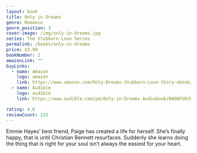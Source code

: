 ```yaml
---
layout: book
title: Only in Dreams
genre: Romance
genre_position: 3
cover-image: /img/only-in-dreams.jpg
series: The Stubborn Love Series
permalink: /books/only-in-dreams
price: $3.99
bookNumber: 2
amazonLink: ""
buyLinks:
  - name: Amazon
    logo: amazon
    link: https://www.amazon.com/Only-Dreams-Stubborn-Love-Story-ebook/dp/B00H6DAPH2/ref=sr_1_4?dchild=1&keywords=only+in+dreams&qid=1593289963&s=digital-text&sr=1-4
  - name: Audible
    logo: audible
    link: https://www.audible.com/pd/Only-in-Dreams-Audiobook/B00QFU9JO2?ref=a_author_We_c19_lProduct_1_3&pf_rd_p=1ae0e65e-ad09-4aa7-aa73-772cefb1b5e1&pf_rd_r=C0AD7MM7MF8FA2B66JFY

rating: 4.6
reviewCount: 233
---
```

Emmie Hayes’ best friend, Paige has created a life for herself. She’s finally happy, that is until Christian Bennett resurfaces. Suddenly she learns doing the thing that is right for your soul isn’t always the easiest for your heart.
